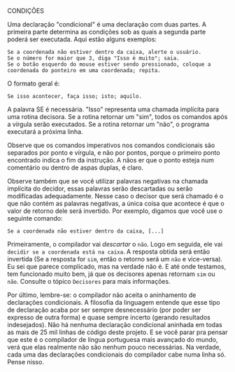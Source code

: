 ﻿CONDIÇÕES

Uma declaração "condicional" é uma declaração com duas partes. A primeira parte determina as condições sob as quais a segunda parte poderá ser executada. Aqui estão alguns exemplos:

```
Se a coordenada não estiver dentro da caixa, alerte o usuário.
Se o número for maior que 3, diga "Isso é muito"; saia.
Se o botão esquerdo do mouse estiver sendo pressionado, coloque a coordenada do ponteiro em uma coordenada; repita.
```

O formato geral é:

```
Se isso acontecer, faça isso; isto; aquilo.
```
A palavra SE é necessária. "Isso" representa uma chamada implícita para uma rotina decisora. Se a rotina retornar um "sim", todos os comandos após a vírgula serão executados. Se a rotina retornar um "não", o programa executará a próxima linha.

Observe que os comandos imperativos nos comandos condicionais são separados por ponto e vírgula, e não por pontos, porque o primeiro ponto encontrado indica o fim da instrução.
A nãos er que o ponto esteja num comentário ou dentro de aspas duplas, é claro.

Observe também que se você utilizar palavras negativas na chamada implícita do decidor, essas palavras serão descartadas ou serão modificadas adequadamente. Nesse caso o decisor que será chamado é o que não contém as palavras negativas, a única coisa que acontece é que o valor de retorno dele será invertido. Por exemplo, digamos que você use o seguinte comando:

`Se a coordenada não estiver dentro da caixa, [...]`

Primeiramente, o compilador vai *descartar* o `não`. Logo em seguida, ele vai `decidir se a coordenada está na caixa`. A resposta obtida será então invertida (Se a resposta for `sim`, então o retorno será um `não` e vice-versa). Eu sei que parece complicado, mas na verdade não é. E até onde testamos, tem funcionado muito bem, já que os decisores apenas retornam `sim` ou `não`. Consulte o tópico `Decisores` para mais informações.

Por último, lembre-se: o compilador não aceita o aninhamento de declarações condicionais. A filosofia da linguagem entende que esse tipo de declaração acaba por ser sempre desnecessário (por poder ser expresso de outra forma) e quase sempre incerto (gerando resultados indesejados). Não há nenhuma declaração condicional aninhada em todas as mais de 25 mil linhas de código deste projeto. E se você parar pra pensar que este é o compilador de língua portuguesa mais avançado do mundo, verá que elas realmente não são nenhum pouco necessárias. Na verdade, cada uma das declarações condicionais do compilador cabe numa linha só. Pense nisso.

